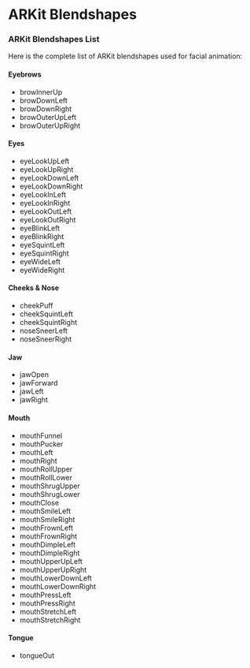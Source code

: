 # ARKit Blendshapes

### ARKit Blendshapes List
Here is the complete list of ARKit blendshapes used for facial animation:

#### Eyebrows
- browInnerUp
- browDownLeft
- browDownRight
- browOuterUpLeft
- browOuterUpRight

#### Eyes
- eyeLookUpLeft
- eyeLookUpRight
- eyeLookDownLeft
- eyeLookDownRight
- eyeLookInLeft
- eyeLookInRight
- eyeLookOutLeft
- eyeLookOutRight
- eyeBlinkLeft
- eyeBlinkRight
- eyeSquintLeft
- eyeSquintRight
- eyeWideLeft
- eyeWideRight

#### Cheeks & Nose
- cheekPuff
- cheekSquintLeft
- cheekSquintRight
- noseSneerLeft
- noseSneerRight

#### Jaw
- jawOpen
- jawForward
- jawLeft
- jawRight

#### Mouth
- mouthFunnel
- mouthPucker
- mouthLeft
- mouthRight
- mouthRollUpper
- mouthRollLower
- mouthShrugUpper
- mouthShrugLower
- mouthClose
- mouthSmileLeft
- mouthSmileRight
- mouthFrownLeft
- mouthFrownRight
- mouthDimpleLeft
- mouthDimpleRight
- mouthUpperUpLeft
- mouthUpperUpRight
- mouthLowerDownLeft
- mouthLowerDownRight
- mouthPressLeft
- mouthPressRight
- mouthStretchLeft
- mouthStretchRight

#### Tongue
- tongueOut
